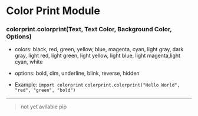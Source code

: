 # Color Print Module #
### colorprint.colorprint(Text, Text Color, Background Color, Options) ###

- colors: black, red, green, yellow, blue, magenta, cyan, light gray, dark gray, light red, light green, light yellow, light blue, light magenta,light cyan, white
- options: bold, dim, underline, blink, reverse, hidden

- Example: 
`import colorprint`
`colorprint.colorprint("Hello World", "red", "green", "bold")`
***
>not yet avilable pip